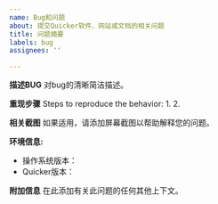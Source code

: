 ```yaml
---
name: Bug和问题
about: 提交Quicker软件、网站或文档的相关问题
title: 问题摘要
labels: bug
assignees: ''

---
```


**描述BUG**
对bug的清晰简洁描述。

**重现步骤**
Steps to reproduce the behavior:
1.
2.

**相关截图**
如果适用，请添加屏幕截图以帮助解释您的问题。

**环境信息:**
 - 操作系统版本：
 - Quicker版本：


**附加信息**
在此添加有关此问题的任何其他上下文。
